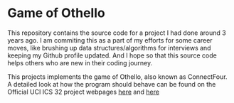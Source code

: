 # Game of Othello

This repository contains the source code for a project I had done around 3 years ago. I am commiting this as a part of my efforts for some career moves, like brushing up data structures/algorithms for interviews and keeping my Github profile updated. And I hope so that this source code helps others who are new in their coding journey.

This projects implements the game of Othello, also known as ConnectFour. A detailed look at how the program should behave can be found on the Official UCI ICS 32 project webpages [here](https://www.ics.uci.edu/~thornton/ics32/ProjectGuide/Project2/) and [here](https://www.ics.uci.edu/~thornton/ics32/ProjectGuide/Project4/)




